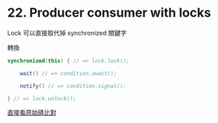 # 22. Producer consumer with locks

Lock 可以直接取代掉 synchronized 關鍵字

轉換
```java
synchronized(this) { // => lock.lock();

    wait() // => condition.await();

    notify() // => condition.signal();

} // => lock.unlock();
```

[直接看原始碼比對](/sourcecode/src/main/java/_22/Worker.java)
